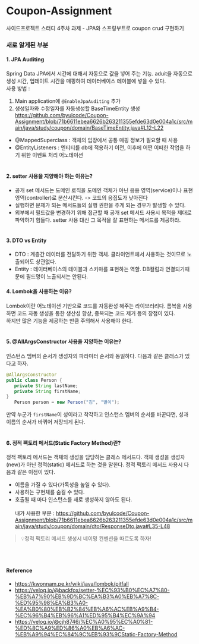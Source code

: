 # Coupon-Assignment
사이드프로젝트 스터디 4주차 과제 - JPA와 스프링부트로 coupon crud 구현하기
### 새로 알게된 부분
#### 1. JPA Auditing
Spring Data JPA에서 시간에 대해서 자동으로 값을 넣어 주는 기능. aduit을 자동으로 생성 시간, 업데이트 시간을 매핑하여 데이터베이스 테이블에 넣을 수 있다.</br>
사용 방법 : </br>
1. Main application에 `@EnableJpaAuditing` 추가
2. 생성일자와 수정일자를 자동생성할 BaseTimeEntity 생성 </br>
   https://github.com/byulcode/Coupon-Assignment/blob/71b6611ebea6626b263211355efde63d0e004a1c/src/main/java/study/coupon/domain/BaseTimeEntity.java#L12-L22
+ @MappedSuperclass : 객체의 입장에서 공통 매핑 정보가 필요할 때 사용
+ @EntityListeners : 엔티티를 db에 적용하기 이전, 이후에 어떤 이떠한 작업을 하기 위한 이벤트 처리 어노테이션
  </br></br>

#### 2. setter 사용을 지양해야 하는 이유는?
+ 공개 set 메서드는 도메인 로직을 도메인 객체가 아닌 응용 영역(service)이나 표현 영역(controller)로 분산시킨다. -> 코드의 응집도가 낮아진다
+ 실행하면 문제가 되는 메서드들의 실행 권한을 주게 되는 경우가 발생할 수 있다.
+ 외부에서 필드값을 변경하기 위해 접근할 때 공개 set 메서드 사용시 목적을 제대로 파악하기 힘들다.  setter 사용 대신 그 목적을 잘 표현하는 메서드를 제공하라.
  </br></br>
#### 3. DTO vs Entity
- DTO : 계층간 데이터를 전달하기 위한 객체. 클라이언트에서 사용하는 것이므로 노출되어도 상관없다.
- Entity : 데이터베이스의 테이블과 스키마를 표현하는 역할. DB컬럼과 연결되기때문에 필드명이 노출되서는 안된다.

#### 4. Lombok을 사용하는 이유?
Lombok이란 어노테이션 기반으로 코드를 자동완성 해주는 라이브러리다. 롬복을 사용하면 코드 자동 생성을 통한 생산성 향상, 중복되는 코드 제거 등의 장점이 있다.</br>
하지만 많은 기능을 제공하는 만큼 주의해서 사용해야 한다.
</br></br>
#### 5. @AllArgsConstructor 사용을 지양하는 이유는?
인스턴스 멤버의 순서가 생성자의 파라미터 순서와 동일하다. 다음과 같은 클래스가 있다고 하자.

```java
@AllArgsConstructor
public class Person {
   private String lastName;
   private String firstName;
}
   Person person = new Person("김", "별이");
```
만약 누군가 `firstName`이 성이라고 착각하고 인스턴스 멤버의 순서를 바꾼다면, 성과 이름의 순서가 바뀌어 저장되게 된다.
</br></br>

#### 6. 정적 팩토리 메서드(Static Factory Method)란?
정적 팩토리 메서드는 객체의 생성을 담당하는 클래스 메서드다. 객체 생성을 생성자(new)가 아닌 정적(static) 메서드로 하는 것을 말한다. 정적 팩토리 메서드 사용시 다음과 같은 이점이 있다.
+ 이름을 가질 수 있다(가독성을 높일 수 있다).
+ 사용하는 구현체를 숨길 수 있다.
+ 호출될 때 마다 인스턴스를 새로 생성하지 않아도 된다.</br>
  </br>
  내가 사용한 부분 :
  https://github.com/byulcode/Coupon-Assignment/blob/71b6611ebea6626b263211355efde63d0e004a1c/src/main/java/study/coupon/domain/dto/ResponseDto.java#L35-L48
>💡정적 팩토리 메서드 생성시 네이밍 컨벤션을 따르도록 하자!

</br></br>
#### Reference
+ https://kwonnam.pe.kr/wiki/java/lombok/pitfall
+ https://velog.io/@backfox/setter-%EC%93%B0%EC%A7%80-%EB%A7%90%EB%9D%BC%EA%B3%A0%EB%A7%8C-%ED%95%98%EA%B3%A0-%EA%B0%80%EB%B2%84%EB%A6%AC%EB%A9%B4-%EC%96%B4%EB%96%A1%ED%95%B4%EC%9A%94
+ https://velog.io/@cjh8746/%EC%A0%95%EC%A0%81-%ED%8C%A9%ED%86%A0%EB%A6%AC-%EB%A9%94%EC%84%9C%EB%93%9CStatic-Factory-Method


